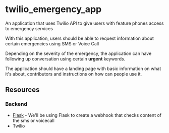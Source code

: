 # twilio_emergency_app
An application that uses Twilio API to give users with feature phones access to emergency services

With this application, users should be able to request information about certain emergencies using SMS or Voice Call

Depending on the severity of the emergency, the application can have following up conversation using certain **urgent** keywords.

The application should have a landing page with basic information on what it's about, contributors and instructions on how can people use it.

## Resources
### Backend
- [Flask](https://flask.palletsprojects.com/en/3.0.x/) - We'll be using Flask to create a webhook that checks content of the sms or voicecall
- Twilio 
